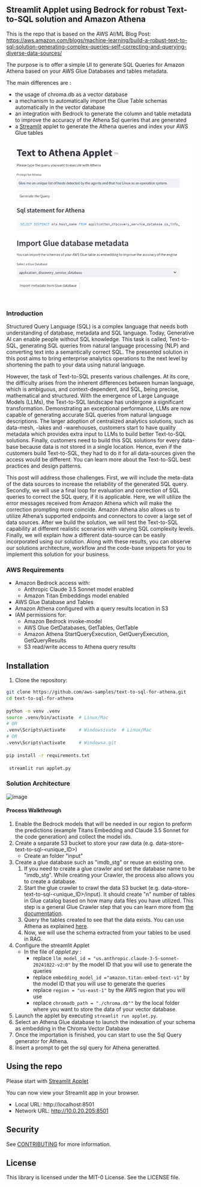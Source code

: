 ## Streamlit Applet using Bedrock for robust Text-to-SQL solution and Amazon Athena

This is the repo that is based on the AWS AI/ML Blog Post: https://aws.amazon.com/blogs/machine-learning/build-a-robust-text-to-sql-solution-generating-complex-queries-self-correcting-and-querying-diverse-data-sources/

The purpose is to offer a simple UI to generate SQL Queries for Amazon Athena based on your AWS Glue Databases and tables metadata.

The main differences are : 

* the usage of chroma.db as a vector database 
* a mechanism to automatically import the Glue Table schemas automatically in the vector database
* an integration with Bedrock to generate the column and table metadata to improve the accuracy of the Athena Sql queries that are generated
* a [Streamlit](https://streamlit.io/) applet to generate the Athena queries and index your AWS Glue tables

![Streamlit applet screenshot](screenshot.png)

### Introduction

Structured Query Language (SQL) is a complex language that needs both understanding of database, metadata and SQL language. Today, Generative AI can enable people without SQL knowledge. This task is called, Text-to-SQL, generating SQL queries from natural language processing (NLP) and converting text into a semantically correct SQL. The presented solution in this post aims to bring enterprise analytics operations to the next level by shortening the path to your data using natural language. 

However, the task of Text-to-SQL presents various challenges. At its core, the difficulty arises from the inherent differences between human language, which is ambiguous, and context-dependent, and SQL, being precise, mathematical and structured. With the emergence of Large Language Models (LLMs), the Text-to-SQL landscape has undergone a significant transformation. Demonstrating an exceptional performance, LLMs are now capable of generating accurate SQL queries from natural language descriptions. The larger adoption of centralized analytics solutions, such as data-mesh, -lakes and -warehouses, customers start to have quality metadata which provides extra input to LLMs to build better Text-to-SQL solutions. Finally, customers need to build this SQL solutions for every data-base because data is not stored in a single location. Hence, even if the customers build Text-to-SQL, they had to do it for all data-sources given the access would be different. You can learn more about the Text-to-SQL best practices and design patterns.

This post will address those challenges. First, we will include the meta-data of the data sources to increase the reliability of the generated SQL query. Secondly, we will use a final loop for evaluation and correction of SQL queries to correct the SQL query, if it is applicable. Here, we will utilize the error messages received from Amazon Athena which will make the correction prompting more coincide. Amazon Athena also allows us to utilize Athena’s supported endpoints and connectors to cover a large set of data sources. After we build the solution, we will test the Text-to-SQL capability at different realistic scenarios with varying SQL complexity levels. Finally, we will explain how a different data-source can be easily incorporated using our solution. Along with these results, you can observe our solutions architecture, workflow and the code-base snippets for you to implement this solution for your business.

### AWS Requirements

* Amazon Bedrock access with:
  - Anthropic Claude 3.5 Sonnet model enabled
  - Amazon Titan Embeddings model enabled
* AWS Glue Database and Tables
* Amazon Athena configured with a query results location in S3
* IAM permissions for:
  - Amazon Bedrock invoke-model
  - AWS Glue GetDatabases, GetTables, GetTable
  - Amazon Athena StartQueryExecution, GetQueryExecution, GetQueryResults
  - S3 read/write access to Athena query results 


## Installation

1. Clone the repository:

```bash
git clone https://github.com/aws-samples/text-to-sql-for-athena.git
cd text-to-sql-for-athena

python -m venv .venv
source .venv/bin/activate  # Linux/Mac
# OR
.venv\Scripts\activate     # Windowsivate  # Linux/Mac
# OR
.venv\Scripts\activate     # Windowsa.git

pip install -r requirements.txt

 streamlit run applet.py 

```

### Solution Architecture

<img width="434" alt="image" src="https://github.com/aws-samples/text-to-sql-for-athena/assets/84034588/0c523340-0d7d-4da0-a409-1583a04184fe">

#### Process Walkthrough
1. Enable the Bedrock models that will be needed in our region to preform the predictions (example Titans Embedding and Claude 3.5 Sonnet for the code generation) and collect the model ids.
2. Create a separate S3 bucket to store your raw data (e.g. data-store-text-to-sql-<unique_ID>) 
    - Create an  folder "input"
3. Create a glue database such as "imdb_stg" or reuse an existing one.
   1. If you need to create a glue crawler and set the database name to be "imdb_stg". While creating your Crawler, the process also allows you to create a database.
   2.  Start the glue crawler to crawl the data S3 bucket (e.g. data-store-text-to-sql-<unique_ID>/input). It should create "n" number of tables in Glue catalog based on how many data files you have utilized. This step is a general Glue Crawler step that you can learn more from [the documentation](https://docs.aws.amazon.com/glue/latest/dg/define-crawler.html).
   3. Query the tables created to see that the data exists. You can use Athena as explained [here](https://docs.aws.amazon.com/athena/latest/ug/querying-glue-catalog.html).
   4. Now, we will use the schema extracted from your tables to be used in RAG. 
4. Configure the streamlit Applet
    - In the file of _applet.py_ : 
        - replace `llm_model_id = "us.anthropic.claude-3-5-sonnet-20241022-v2:0"` by the model ID that you will use to generate the queries
        - replace `embedding_model_id ="amazon.titan-embed-text-v1"` by the model ID that you will use to generate the queries
        - replace `region = "us-east-1"` by the AWS region that you will use    
        - replace `chromadb_path = "./chroma.db""` by the local folder where you want to store the data of your vector database.
5. Launch the applet by executing `streamlit run applet.py`. 
6. Select an Athena Glue database to launch the indexation of your schema as embedding in the Chroma Vector Database
7. Once the importation is finished, you can start to use the Sql Query generator for Athena.
8. Insert a prompt to get the sql query for Athena generatted.

## Using the repo
Please start with [Streamlit Applet](applet.py)

You can now view your Streamlit app in your browser.

* Local URL: http://localhost:8501
* Network URL: http://10.0.20.205:8501


## Security

See [CONTRIBUTING](CONTRIBUTING.md#security-issue-notifications) for more information.

## License

This library is licensed under the MIT-0 License. See the LICENSE file.

